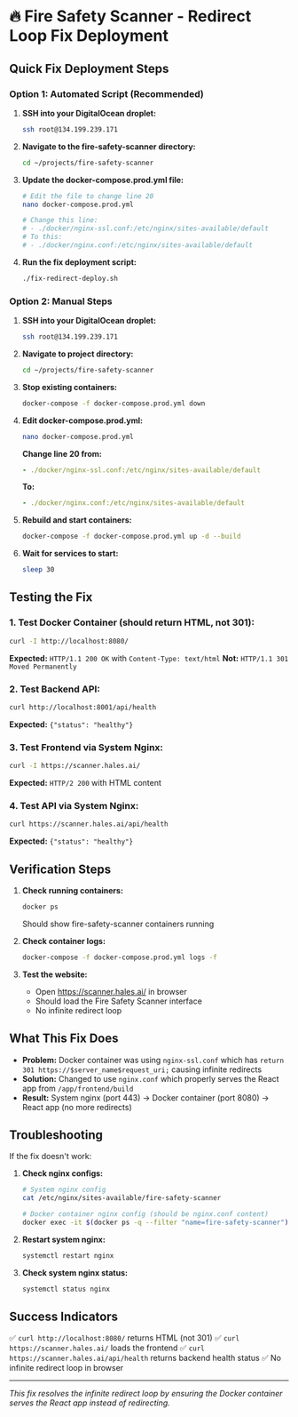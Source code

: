 # 🔥 Fire Safety Scanner - Redirect Loop Fix Deployment

## Quick Fix Deployment Steps

### Option 1: Automated Script (Recommended)

1. **SSH into your DigitalOcean droplet:**
   ```bash
   ssh root@134.199.239.171
   ```

2. **Navigate to the fire-safety-scanner directory:**
   ```bash
   cd ~/projects/fire-safety-scanner
   ```

3. **Update the docker-compose.prod.yml file:**
   ```bash
   # Edit the file to change line 20
   nano docker-compose.prod.yml
   
   # Change this line:
   # - ./docker/nginx-ssl.conf:/etc/nginx/sites-available/default
   # To this:
   # - ./docker/nginx.conf:/etc/nginx/sites-available/default
   ```

4. **Run the fix deployment script:**
   ```bash
   ./fix-redirect-deploy.sh
   ```

### Option 2: Manual Steps

1. **SSH into your DigitalOcean droplet:**
   ```bash
   ssh root@134.199.239.171
   ```

2. **Navigate to project directory:**
   ```bash
   cd ~/projects/fire-safety-scanner
   ```

3. **Stop existing containers:**
   ```bash
   docker-compose -f docker-compose.prod.yml down
   ```

4. **Edit docker-compose.prod.yml:**
   ```bash
   nano docker-compose.prod.yml
   ```
   
   **Change line 20 from:**
   ```yaml
   - ./docker/nginx-ssl.conf:/etc/nginx/sites-available/default
   ```
   
   **To:**
   ```yaml
   - ./docker/nginx.conf:/etc/nginx/sites-available/default
   ```

5. **Rebuild and start containers:**
   ```bash
   docker-compose -f docker-compose.prod.yml up -d --build
   ```

6. **Wait for services to start:**
   ```bash
   sleep 30
   ```

## Testing the Fix

### 1. Test Docker Container (should return HTML, not 301):
```bash
curl -I http://localhost:8080/
```
**Expected:** `HTTP/1.1 200 OK` with `Content-Type: text/html`
**Not:** `HTTP/1.1 301 Moved Permanently`

### 2. Test Backend API:
```bash
curl http://localhost:8001/api/health
```
**Expected:** `{"status": "healthy"}`

### 3. Test Frontend via System Nginx:
```bash
curl -I https://scanner.hales.ai/
```
**Expected:** `HTTP/2 200` with HTML content

### 4. Test API via System Nginx:
```bash
curl https://scanner.hales.ai/api/health
```
**Expected:** `{"status": "healthy"}`

## Verification Steps

1. **Check running containers:**
   ```bash
   docker ps
   ```
   Should show fire-safety-scanner containers running

2. **Check container logs:**
   ```bash
   docker-compose -f docker-compose.prod.yml logs -f
   ```

3. **Test the website:**
   - Open https://scanner.hales.ai/ in browser
   - Should load the Fire Safety Scanner interface
   - No infinite redirect loop

## What This Fix Does

- **Problem:** Docker container was using `nginx-ssl.conf` which has `return 301 https://$server_name$request_uri;` causing infinite redirects
- **Solution:** Changed to use `nginx.conf` which properly serves the React app from `/app/frontend/build`
- **Result:** System nginx (port 443) → Docker container (port 8080) → React app (no more redirects)

## Troubleshooting

If the fix doesn't work:

1. **Check nginx configs:**
   ```bash
   # System nginx config
   cat /etc/nginx/sites-available/fire-safety-scanner
   
   # Docker container nginx config (should be nginx.conf content)
   docker exec -it $(docker ps -q --filter "name=fire-safety-scanner") cat /etc/nginx/sites-available/default
   ```

2. **Restart system nginx:**
   ```bash
   systemctl restart nginx
   ```

3. **Check system nginx status:**
   ```bash
   systemctl status nginx
   ```

## Success Indicators

✅ `curl http://localhost:8080/` returns HTML (not 301)
✅ `curl https://scanner.hales.ai/` loads the frontend
✅ `curl https://scanner.hales.ai/api/health` returns backend health status
✅ No infinite redirect loop in browser

---
*This fix resolves the infinite redirect loop by ensuring the Docker container serves the React app instead of redirecting.*